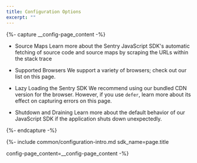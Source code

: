 ```yaml
---
title: Configuration Options
excerpt: ""
---
```


{%- capture __config-page_content -%}

- Source Maps
Learn more about the Sentry JavaScript SDK's automatic fetching of source code and source maps by scraping the URLs within the stack trace
<!-- Note for reviewers - this link is to existing content -->

- Supported Browsers
We support a variety of browsers; check out our list on this page.

- Lazy Loading the Sentry SDK
We recommend using our bundled CDN version for the browser. However, if you use `defer`, learn more about its effect on capturing errors on this page.

- Shutdown and Draining
Learn more about the default behavior of our JavaScript SDK if the application shuts down unexpectedly.

{%- endcapture -%}



{%- include common/configuration-intro.md 
sdk_name=page.title

config-page_content=__config-page_content 
 -%}
 